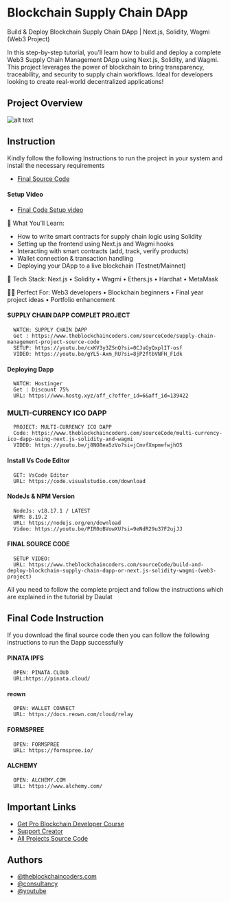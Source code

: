 # Blockchain Supply Chain DApp

Build & Deploy Blockchain Supply Chain DApp | Next.js, Solidity, Wagmi (Web3 Project)

In this step-by-step tutorial, you’ll learn how to build and deploy a complete Web3 Supply Chain Management DApp using Next.js, Solidity, and Wagmi. This project leverages the power of blockchain to bring transparency, traceability, and security to supply chain workflows. Ideal for developers looking to create real-world decentralized applications!

## Project Overview

![alt text](https://www.daulathussain.com/wp-content/uploads/2025/06/Build-Deploy-Blockchain-Supply-Chain-DApp-Next.js-Solidity-Wagmi-Web3-Project.jpg)

## Instruction

Kindly follow the following Instructions to run the project in your system and install the necessary requirements

- [Final Source Code](<https://www.theblockchaincoders.com/sourceCode/build-and-deploy-blockchain-supply-chain-dapp-or-next.js-solidity-wagmi-(web3-project)>)

#### Setup Video

- [Final Code Setup video]()

🔧 What You’ll Learn:

- How to write smart contracts for supply chain logic using Solidity
- Setting up the frontend using Next.js and Wagmi hooks
- Interacting with smart contracts (add, track, verify products)
- Wallet connection & transaction handling
- Deploying your DApp to a live blockchain (Testnet/Mainnet)

🚀 Tech Stack:
Next.js • Solidity • Wagmi • Ethers.js • Hardhat • MetaMask

👨‍💻 Perfect For:
Web3 developers • Blockchain beginners • Final year project ideas • Portfolio enhancement

#### SUPPLY CHAIN DAPP COMPLET PROJECT

```
  WATCH: SUPPLY CHAIN DAPP
  Get : https://www.theblockchaincoders.com/sourceCode/supply-chain-management-project-source-code
  SETUP: https://youtu.be/cxKV3y3ZSnQ?si=0CJuGyQxplIT-osf
  VIDEO: https://youtu.be/gYL5-Axm_RU?si=8jP2ftbVNFH_F1dk
```

#### Deploying Dapp

```
  WATCH: Hostinger
  Get : Discount 75%
  URL: https://www.hostg.xyz/aff_c?offer_id=6&aff_id=139422
```

### MULTI-CURRENCY ICO DAPP

```
  PROJECT: MULTI-CURRENCY ICO DAPP
  Code: https://www.theblockchaincoders.com/sourceCode/multi-currency-ico-dapp-using-next.js-solidity-and-wagmi
  VIDEO: https://youtu.be/j8NO8ea5zVo?si=jCmvfXmpmefwjhO5
```

#### Install Vs Code Editor

```
  GET: VsCode Editor
  URL: https://code.visualstudio.com/download
```

#### NodeJs & NPM Version

```
  NodeJs: v18.17.1 / LATEST
  NPM: 8.19.2
  URL: https://nodejs.org/en/download
  Video: https://youtu.be/PIR0oBVowXU?si=9eNdR29u37F2ujJJ
```

#### FINAL SOURCE CODE

```
  SETUP VIDEO:
  URL: https://www.theblockchaincoders.com/sourceCode/build-and-deploy-blockchain-supply-chain-dapp-or-next.js-solidity-wagmi-(web3-project)
```

All you need to follow the complete project and follow the instructions which are explained in the tutorial by Daulat

## Final Code Instruction

If you download the final source code then you can follow the following instructions to run the Dapp successfully

#### PINATA IPFS

```
  OPEN: PINATA.CLOUD
  URL:https://pinata.cloud/
```

#### reown

```
  OPEN: WALLET CONNECT
  URL: https://docs.reown.com/cloud/relay
```

#### FORMSPREE

```
  OPEN: FORMSPREE
  URL: https://formspree.io/
```

#### ALCHEMY

```
  OPEN: ALCHEMY.COM
  URL: https://www.alchemy.com/
```

## Important Links

- [Get Pro Blockchain Developer Course](https://www.theblockchaincoders.com/pro-nft-marketplace)
- [Support Creator](https://bit.ly/Support-Creator)
- [All Projects Source Code](https://www.theblockchaincoders.com/SourceCode)

## Authors

- [@theblockchaincoders.com](https://www.theblockchaincoders.com/)
- [@consultancy](https://www.theblockchaincoders.com/consultancy)
- [@youtube](https://www.youtube.com/@daulathussain)
